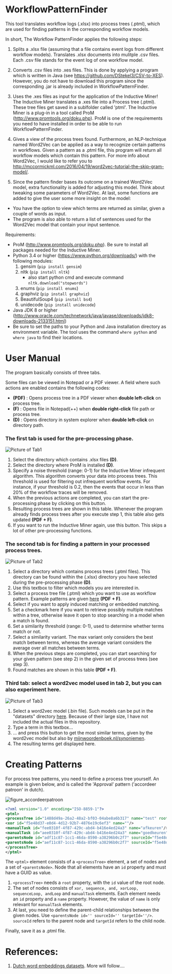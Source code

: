 # WorkflowPatternFinder
This tool translates workflow logs (.xlsx) into process trees (.ptml), which are used for finding patterns in the corresponding workflow models. 

In short, The Workflow PatternFinder applies the following steps:
1. Splits a .xlsx file (assuming that a file contains event logs from different workflow models). Translates .xlsx documents into mulitple .csv files. Each .csv file stands for the event log of one workflow model. 

2. Converts .csv files into .xes files. This is done by applying a program which is written in Java (see https://github.com/DStekel3/CSV-to-XES). However, you do not have to download this program since the corresponding .jar is already included in WorkflowPatternFinder.

3. Uses the .xes files as input for the application of the Inductive Miner! The Inductive Miner translates a .xes file into a Process tree (.ptml). These tree files get saved in a sublfolder called 'ptml'. The Inductive Miner is a plug-in in a tool called ProM (http://www.promtools.org/doku.php). ProM is one of the requirements you need to have installed in order to be able to run WorkflowPatternFinder.

5. Gives a view of the process trees found. Furthermore, an NLP-technique named Word2Vec can be applied as a way to recognize certain patterns in workflows. Given a pattern as a .ptml file, this program will return all workflow models which contain this pattern. For more info about Word2Vec, I would like to refer you to http://mccormickml.com/2016/04/19/word2vec-tutorial-the-skip-gram-model/.

6. Since the pattern finder bases its outcome on a trained Word2Vec model, extra functionality is added for adjusting this model. Think about tweaking some parameters of Word2Vec. At last, some functions are added to give the user some more insight on the model:
  - You have the option to view which terms are returned as similar, given a couple of words as input. 
  - The program is also able to return a list of sentences used for the Word2Vec model that contain your input sentence.

Requirements:
- ProM (http://www.promtools.org/doku.php). Be sure to install all packages needed for the Inductive Miner.
- Python 3.4 or higher (https://www.python.org/downloads/) with the following modules:
    1. gensim         (```pip install gensim```)
    2. nltk           (```pip install nltk```)
        - also start python cmd and execute command ```nltk.download("stopwords")```
    3. enums          (```pip install enums```)
    4. graphviz       (```pip install graphviz```)
    5. BeautifulSoup4 (```pip install bs4```)
    6. unidecode      (```pip install unidecode```)
- Java JDK 8 or higher (http://www.oracle.com/technetwork/java/javase/downloads/jdk8-downloads-2133151.html)
- Be sure to set the paths to your Python and Java installation directory as environment variable. The tool uses the command ```where python``` and ```where java``` to find their locations.
<h1>User Manual</h1>
The program basically consists of three tabs. 

Some files can be viewed in Notepad or a PDF viewer. A field where such actions are enabled contains the following codes:
- <b>(PDF)</b> : Opens process tree in a PDF viewer when <b>double left-click</b> on process tree.
- <b>(F)</b>   :   Opens file in Notepad(++) when <b>double right-click</b> file path or process tree.
- <b>(D)</b>   :   Opens directory in system explorer when <b>double left-click</b> on directory path.

<h3>The first tab is used for the pre-processing phase.</h3>

![Picture of Tab1](https://github.com/DStekel3/WorkflowPatternFinder/blob/master/Tab1_EDIT.png)
1. Select the directory which contains .xlsx files <b>(D)</b>.
2. Select the directory where ProM is installed <b>(D)</b>.
3. Specify a noise threshold (range: 0-1) for the Inductive Miner infrequent algorithm. This algorithm converts your data into process trees. This threshold is used for filtering out infrequent workflow events. For instance, if your threshold is 0.2, then the events that occur in less than 20% of the workflow traces will be removed.
4. When the previous actions are completed, you can start the pre-processing phase by clicking on this button.
5. Resulting process trees are shown in this table. Whenever the program already finds process trees after you execute step 1, this table also gets updated <b>(PDF + F)</b>.
6. If you want to run the Inductive Miner again, use this button. This skips a lot of other pre-processing functions.

<h3>The second tab is for finding a pattern in your processed process trees.</h3>

![Picture of Tab2](https://github.com/DStekel3/WorkflowPatternFinder/blob/master/Tab2_EDIT.png)
1. Select a directory which contains process trees (.ptml files). This directory can be found within the (.xlsx) directory you have selected during the pre-processing phase <b>(D)</b>.
2. Use this textbox to filter which models you are interested in.
3. Select a process tree file (.ptml) which you want to use as workflow pattern. Example patterns are given [here](https://github.com/DStekel3/WorkflowPatternFinder/tree/master/WorkflowPatternFinder/WorkflowPatternFinder/Example%20Patterns) <b>(PDF + F)</b>.
4. Select if you want to apply induced matching or embedded matching.
5. Set a checkmark here if you want to retrieve possibly multiple matches within a tree, otherwise leave it open to stop searching in a model when a match is found.
6. Set a similarity threshold (range: 0-1), used to determine whether terms match or not.
7. Select a similarity variant. The max variant only considers the best match between terms, whereas the average variant considers the average over all matches between terms. 
8. When the previous steps are completed, you can start searching for your given pattern (see step 2) in the given set of process trees  (see step 3).
9. Found matches are shown in this table <b>(PDF + F)</b>.


<h3>Third tab: select a word2vec model used in tab 2, but you can also experiment here.</h3>

![Picture of Tab3](https://github.com/DStekel3/WorkflowPatternFinder/blob/master/Tab3_EDIT.png)

1. Select a word2vec model (.bin file). Such models can be put in the "datasets" directory [here](https://github.com/DStekel3/WorkflowPatternFinder/tree/master/WorkflowPatternFinder/Gensim/datasets). Because of their large size, I have not included the actual files in this repository.
2. Type a term in this textbox...
3. ... and press this button to get the most similar terms, given by the word2vec model but also by [mijnwoordenboek.nl/synoniemen](http://www.mijnwoordenboek.nl/synoniem.php).
4. The resulting terms get displayed here.


<h1>Creating Patterns</h1>
For process tree patterns, you need to define a process tree yourself. 
An example is given below, and is called the 'Approval' pattern ('accordeer patroon' in dutch). 

![figure_accordeerpatroon](https://github.com/DStekel3/WorkflowPatternFinder/blob/master/accordeerpatroon.png)

```xml
<?xml version="1.0" encoding="ISO-8859-1"?>
<ptml>
<processTree id="1488d49a-26a2-48a2-bf03-04abe8a6b317" name="test" root="f5e48d37-e0d4-4d12-92b7-4876e19c6ef3">
<xor id="f5e48d37-e0d4-4d12-92b7-4876e19c6ef3" name=""/>
<manualTask id="fee0310f-4f87-429c-abd4-b416e4ed24a3" name="afkeuren"/>
<manualTask id="aee0310f-4f87-429c-abd4-b416e4ed24a3" name="goedkeuren"/>
<parentsNode id="adf11c87-1cc1-46da-8590-a38296b0c2f7" sourceId="f5e48d37-e0d4-4d12-92b7-4876e19c6ef3" targetId="fee0310f-4f87-429c-abd4-b416e4ed24a3"/>
<parentsNode id="aef11c87-1cc1-46da-8590-a38296b0c2f7" sourceId="f5e48d37-e0d4-4d12-92b7-4876e19c6ef3" targetId="aee0310f-4f87-429c-abd4-b416e4ed24a3"/>
</processTree>
</ptml>
```

The ```<ptml>``` element consists of a ```<processTree>``` element, a set of nodes and a set of ```<parentsNode>```. Node that all elements have an ```id``` property and must have a GUID as value. 
1. ```<processTree>``` needs a ```root``` property, with the ```id``` value of the root node.
2. The set of nodes consists of ```xor, sequence, and, xorLoop, sequenceLoop, andLoop``` and ```manualTask``` elements. Each element needs an ```id``` property and a ```name``` property. However, the value of ```name``` is only relevant for ```manualTask``` elements.
3. At last, you need to define the parent-child relationships between the given nodes. Use ```<parentsNode id='' sourceId='' targetId=''/>```. ```sourceId``` refers to the parent node and ```targetId``` refers to the child node. 

Finally, save it as a .ptml file.

<h1>References:</h1>

1. [Dutch word embeddings datasets](https://github.com/clips/dutchembeddings).
More will follow....
